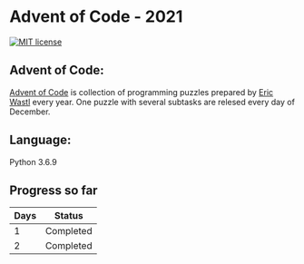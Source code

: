 # Advent of Code - 2021

[![MIT license](https://img.shields.io/badge/License-MIT-blue.svg)](https://opensource.org/licenses/MIT)


## Advent of Code:
[Advent of Code](http://adventofcode.com) is collection of programming puzzles prepared by [Eric Wastl](https://twitter.com/ericwastl) every year. One puzzle with several subtasks are relesed every day of December. 

## Language:
Python 3.6.9

## Progress so far

| Days | Status |
| --- | --- |
| 1 | Completed |
| 2 | Completed |
